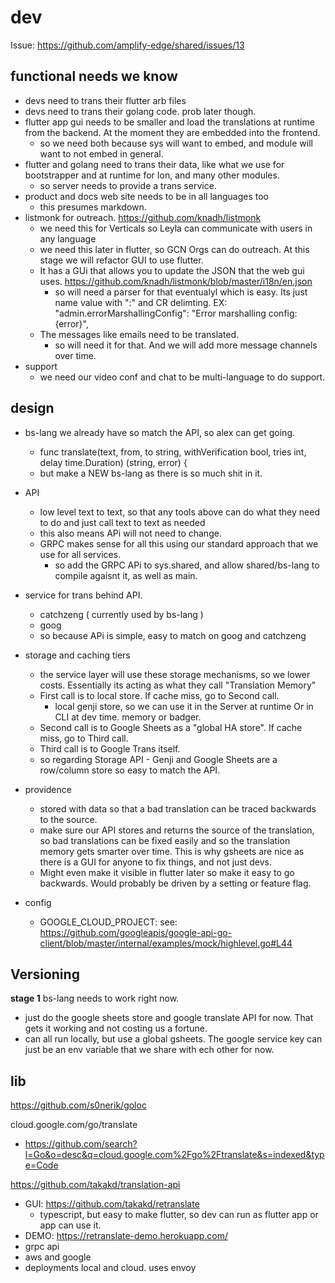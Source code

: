# dev

Issue: https://github.com/amplify-edge/shared/issues/13

## functional needs we know

- devs need to trans their flutter arb files
- devs need to trans their golang code. prob later though.
- flutter app gui needs to be smaller and load the translations at runtime from the backend. At the moment they are embedded into the frontend.
  - so we need both because sys will want to embed, and module will want to not embed in general.
- flutter and golang need to trans their data, like what we use for bootstrapper and at runtime for Ion, and many other modules.
  - so server needs to provide a trans service.
- product and docs web site needs to be in all languages too
  - this presumes markdown.
- listmonk for outreach. https://github.com/knadh/listmonk
  - we need this for Verticals so Leyla can communicate with users in any language
  - we need this later in flutter, so GCN Orgs can do outreach. At this stage we will refactor GUI to use flutter.
  - It has a GUi that allows you to update the JSON that the web gui uses. https://github.com/knadh/listmonk/blob/master/i18n/en.json
    - so will need a parser for that eventualyl which is easy. Its just name value with ":" and CR delimting. EX: "admin.errorMarshallingConfig": "Error marshalling config: {error}",
  - The messages like emails need to be translated.
    - so will need it for that. And we will add more message channels over time.
- support
  - we need our video conf and chat to be multi-language to do support.

## design

- bs-lang we already have so match the API, so alex can get going.
  - func translate(text, from, to string, withVerification bool, tries int, delay time.Duration) (string, error) {
  - but make a NEW bs-lang as there is so much shit in it.  

- API
  - low level text to text, so that any tools above can do what they need to do and just call text to text as needed
  - this also means APi will not need to change.
  - GRPC makes sense for all this using our standard approach that we use for all services.
    - so add the GRPC APi to sys.shared, and allow shared/bs-lang to compile agaisnt it, as well as main.

- service for trans behind API.
  - catchzeng ( currently used by bs-lang )
  - goog
  - so because APi is simple, easy to match on goog and catchzeng

- storage and caching tiers
  - the service layer will use these storage mechanisms, so we lower costs. Essentially its acting as what they call "Translation Memory"
  - First call is to local store. If cache miss, go to Second call.
    - local genji store, so we can use it in the Server at runtime Or in CLI at dev time. memory or badger.
  - Second call is to Google Sheets as a "global HA store".  If cache miss, go to Third call.
  - Third call is to Google Trans itself.
  - so regarding Storage API - Genji and Google Sheets are a row/column store so easy to match the API.

- providence 
  - stored with data so that a bad translation can be traced backwards to the source.
  - make sure our API stores and returns the source of the translation, so bad translations can be fixed easily and so the translation memory gets smarter over time. This is why gsheets are nice as there is a GUI for anyone to fix things, and not just devs.
  - Might even make it visible in flutter later so make it easy to go backwards. Would probably be driven by a setting or feature flag.

- config
  - GOOGLE_CLOUD_PROJECT: see: https://github.com/googleapis/google-api-go-client/blob/master/internal/examples/mock/highlevel.go#L44


## Versioning

**stage 1**
bs-lang needs to work right now.
- just do the google sheets store and google translate API for now. That gets it working and not costing us a fortune.
- can all run locally, but use a global gsheets. The google service key can just be an env variable that we share with ech other for now.



## lib

https://github.com/s0nerik/goloc

cloud.google.com/go/translate
- https://github.com/search?l=Go&o=desc&q=cloud.google.com%2Fgo%2Ftranslate&s=indexed&type=Code


https://github.com/takakd/translation-api
- GUI: https://github.com/takakd/retranslate
  - typescript, but easy to make flutter, so dev can run as flutter app or app can use it.
- DEMO: https://retranslate-demo.herokuapp.com/
- grpc api
- aws and google
- deployments local and cloud. uses envoy
